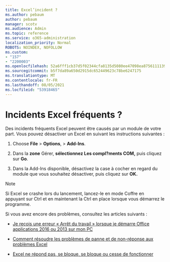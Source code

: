 ```yaml
---
title: Excel’incident ?
ms.author: pebaum
author: pebaum
manager: scotv
ms.audience: Admin
ms.topic: reference
ms.service: o365-administration
localization_priority: Normal
ROBOTS: NOINDEX, NOFOLLOW
ms.custom:
- "157"
- "2200003"
ms.openlocfilehash: 52a6fff1cb37d5f02344cfa8135d5080ee47098ea87561111390acaf4201b30d
ms.sourcegitcommit: b5f7da89a650d2915dc652449623c78be6247175
ms.translationtype: MT
ms.contentlocale: fr-FR
ms.lasthandoff: 08/05/2021
ms.locfileid: "53918465"
---
```

# <a name="frequent-excel-crashes"></a>Incidents Excel fréquents ?

Des incidents fréquents Excel peuvent être causés par un module de votre part. Vous pouvez désactiver un Excel en suivant les instructions suivantes :
  
1. Choose **File** \> **Options**, \> **Add-Ins**.

2. Dans la **zone** Gérer, **sélectionnez Les compl?ments COM,** puis cliquez sur **Go**.

3. Dans la Add-Ins disponible, désactivez la case à cocher en regard du module que vous souhaitez désactiver, puis cliquez sur **OK.**

> [!NOTE]
> Si Excel se crashe lors du lancement, lancez-le en mode Coffre en appuyant sur Ctrl et en maintenant la Ctrl en place lorsque vous démarrez le programme.
  
Si vous avez encore des problèmes, consultez les articles suivants :
  
- [Je reçois une erreur « Arrêt du travail » lorsque je démarre Office applications 2016 ou 2013 sur mon PC](https://support.office.com/article/52bd7985-4e99-4a35-84c8-2d9b8301a2fa.aspx)

- [Comment résoudre les problèmes de panne et de non-réponse aux problèmes Excel](https://support.microsoft.com/help/2758592/how-to-troubleshoot-crashing-and-not-responding-issues-with-excel)

- [Excel ne répond pas, se bloque, se bloque ou cesse de fonctionner](https://support.office.com/article/37e7d3c9-9e84-40bf-a805-4ca6853a1ff4.aspx)

